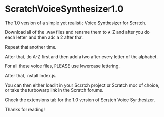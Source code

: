 # ScratchVoiceSynthesizer1.0
The 1.0 version of a simple yet realistic Voice Synthesizer for Scratch.

Download all of the .wav files and rename them to A-Z and after you do each letter, and then add a 2 after that. 

Repeat that another time.

After that, do A-Z first and then add a two after every letter of the alphabet. 

For all these voice files, PLEASE use lowercase lettering.

After that, install Index.js. 

You can then either load it in your Scratch project or Scratch mod of choice, or take the turbowarp link in the Scratch forums.

Check the extensions tab for the 1.0 version of Scratch Voice Synthesizer.

Thanks for reading!
